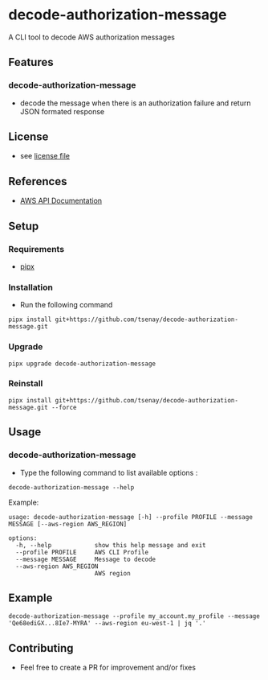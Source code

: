 # decode-authorization-message

A CLI tool to decode AWS authorization messages

## Features

### decode-authorization-message 

- decode the message when there is an authorization failure and return JSON formated response

## License

- see [license file](./LICENSE.txt)

## References

- [AWS API Documentation](https://docs.aws.amazon.com/STS/latest/APIReference/API_DecodeAuthorizationMessage.html)

## Setup

### Requirements

- [pipx](https://pypa.github.io/pipx/)

### Installation

- Run the following command

````shell
pipx install git+https://github.com/tsenay/decode-authorization-message.git
````

### Upgrade

````shell
pipx upgrade decode-authorization-message
````

### Reinstall

````shell
pipx install git+https://github.com/tsenay/decode-authorization-message.git --force
````

## Usage

### decode-authorization-message

- Type the following command to list available options : 

````shell
decode-authorization-message --help
````

Example:

```
usage: decode-authorization-message [-h] --profile PROFILE --message MESSAGE [--aws-region AWS_REGION]

options:
  -h, --help            show this help message and exit
  --profile PROFILE     AWS CLI Profile
  --message MESSAGE     Message to decode
  --aws-region AWS_REGION
                        AWS region
```


## Example

````shell
decode-authorization-message --profile my_account.my_profile --message 'Qe68ediGX...8Ie7-MYRA' --aws-region eu-west-1 | jq '.'
````

## Contributing


- Feel free to create a PR for improvement and/or fixes
